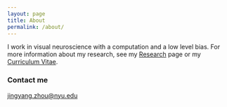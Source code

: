 ```yaml
---
layout: page
title: About
permalink: /about/
---
```


I work in visual neuroscience with a computation and a low level bias. For more information about my research, see my
[Research]({{site.baseurl}}/research/) page or my [Curriculum
Vitae]({{site.baseurl}}/cv/).

### Contact me

[jingyang.zhou@nyu.edu](mailto:jingyang.zhou@nyu.edu)    


